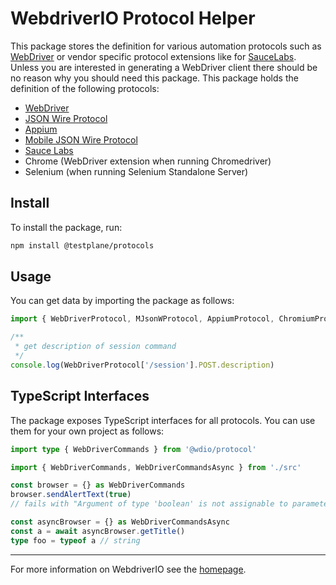 WebdriverIO Protocol Helper
===========================

This package stores the definition for various automation protocols such as [WebDriver](https://w3c.github.io/webdriver/) or vendor specific protocol extensions like for [SauceLabs](https://saucelabs.com/). Unless you are interested in generating a WebDriver client there should be no reason why you should need this package. This package holds the definition of the following protocols:

- [WebDriver](https://w3c.github.io/webdriver/)
- [JSON Wire Protocol](https://github.com/SeleniumHQ/selenium/wiki/JsonWireProtocol)
- [Appium](http://appium.io/)
- [Mobile JSON Wire Protocol](https://github.com/SeleniumHQ/mobile-spec/blob/master/spec-draft.md)
- [Sauce Labs](https://saucelabs.com/)
- Chrome (WebDriver extension when running Chromedriver)
- Selenium (when running Selenium Standalone Server)

## Install

To install the package, run:

```sh
npm install @testplane/protocols
```

## Usage

You can get data by importing the package as follows:

```js
import { WebDriverProtocol, MJsonWProtocol, AppiumProtocol, ChromiumProtocol, SauceLabsProtocol, SeleniumProtocol } from '@testplane/protocols'

/**
 * get description of session command
 */
console.log(WebDriverProtocol['/session'].POST.description)
```

## TypeScript Interfaces

The package exposes TypeScript interfaces for all protocols. You can use them for your own project as follows:

```ts
import type { WebDriverCommands } from '@wdio/protocol'

import { WebDriverCommands, WebDriverCommandsAsync } from './src'

const browser = {} as WebDriverCommands
browser.sendAlertText(true)
// fails with "Argument of type 'boolean' is not assignable to parameter of type 'string'.ts(2345)"

const asyncBrowser = {} as WebDriverCommandsAsync
const a = await asyncBrowser.getTitle()
type foo = typeof a // string
```

----

For more information on WebdriverIO see the [homepage](https://webdriver.io).
